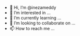 - 👋 Hi, I’m @inezameddy
- 👀 I’m interested in ...
- 🌱 I’m currently learning ...
- 💞️ I’m looking to collaborate on ...
- 📫 How to reach me ...

<!---
inezameddy/inezameddy is a ✨ special ✨ repository because its `README.md` (this file) appears on your GitHub profile.
You can click the Preview link to take a look at your changes.
--->
